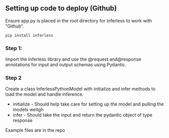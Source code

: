 ## Setting up code to deploy (Github)

Ensure app.py is placed in the root directory for Inferless to work with “Github”.

```
pip install inferless
```

### Step 1: 
Import the Inferless library and use the @request and@response annotations for input and output schemas using Pydantic.

### Step 2 
Create a class InferlessPythonModel with initialize and infer methods to load the model and handle inference.

- initialize - Should help take care for setting up the model and pulling the models weitgh
- infer - Should take the input and return the pydantic object of type response 

Example files are in the repo 
